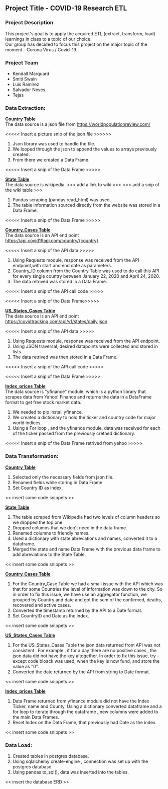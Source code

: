 ## Project Title - COVID-19 Research ETL

### Project Description
This project's goal is to apply the acquired ETL (extract, transform, load) learnings in class to a topic of our choice.<br/>
Our group has decided to focus this project on the major topic of the moment - Corona Virus / Covid-19.

### Project Team
- Kendall Marquard
- Smiti Swain
- Luis Ramirez
- Salvador Neves
- Tejas

### Data Extraction:

<ins>**Country Table**</ins><br/>
The data source is a json file from https://worldpopulationreview.com/

<<<<< Insert a picture snip of the json file >>>>>>

1) Json library was used to handle the file.
2) We looped through the json to append the values to arrays previously created. 
3) From there we created a Data Frame.

<<<<< Insert a snip of the Data Frame >>>>>

<ins>**State Table**</ins><br/>
The data source is wikipedia. <<< add a link to wiki >>>
<<< add a snip of the wiki table >>>

1) Pandas scraping (pandas.read_html) was used.
2) The table information sourced directly from the website was stored in a Data Frame.

<<<<< Insert a snip of the Data Frame >>>>>

<ins>**Country_Cases Table**</ins><br/>
The data source is an API end point https://api.covid19api.com/country/{country} 

<<<<< Insert a snip of the API data >>>>>

1) Using Requests module, response was received from the API endpoint,with start and end date as parameters.
2) Country_ID column from the Country Table was used to do call this API for every single country between January 22, 2020 and April 24, 2020.
3) The data retrived was stored in a Data Frame.

<<<<< Insert a snip of the API call code >>>>>

<<<<< Insert a snip of the Data Frame>>>>>

<ins>**US_States_Cases Table**</ins><br/>
The data source is an API end point https://covidtracking.com/api/v1/states/daily.json

<<<<< Insert a snip of the API data >>>>>

1) Using Requests module, response was received from the API endpoint.
2) Using JSON traversal, desired datapoints were collected and stored in lists.
3) The data retrived was then stored in a Data Frame.

<<<<< Insert a snip of the API call code >>>>>

<<<<< Insert a snip of the Data Frame >>>>>

<ins>**Index_prices Table**</ins><br/>
The data source is "yfinance" module, which is a python library that scrapes data from Yahoo! Finance and returns the data in a DataFrame format to get free stock market data.

1) We needed to pip install yfinance.
2) We created a dictionary to hold the ticker and country code for major world indices.
2) Using a For loop , and the yfinance module, data was received for each of the ticker passed from the previously cretaed dictionary.

<<<<< Insert a snip of the Data Frame retrived from yahoo >>>>>

### Data Transformation:

<ins>**Country Table**</ins><br/>
1) Selected only the necessary fields from json file.
2) Renamed fields while storing in Data Frame
3) Set Country ID as index.

<< insert some code snippets >>

<ins>**State Table**</ins><br/>
1) The table scraped from Wikipedia had two levels of column headers so we dropped the top one.
2) Dropped columns that we don't need in the data frame.
3) Renamed columns to friendly names.
4) Used a dictionary with state abreviations and names, converted it to a dataframe.
5) Merged the state and name Data Frame with the previous data frame to add abreviations to the State Table.

<< insert some code snippets >>


<ins>**Country_Cases Table**</ins><br/>

1) For the Country_Case Table we had a small issue with the API which was that for some Countries the level of information was down to the city. So in order to fix this issue, we have use an aggregator function, we grouped by Country and date and got the sum of the confirmed, deaths, recovered and active cases.
2) Converted the timestamp returned by the API to a Date format.
3) Set CountryID and Date as the index.

<< insert some code snippets >>

<ins>**US_States_Cases Table**</ins><br/>

1) For the US_States_Cases Table the json data returned from API was not consistent . For example , if for a day there are no positive cases , the json data did not have the key altogether. In order to fix this issue, try - except code bloack was used, when the key is now fund, and store the value as "0".
2) Converted the date returned by the API from string to Date format.

<< insert some code snippets >>

<ins>**Index_prices Table**</ins><br/>

1) Data Frame returned from yfinance module did not have the Index Ticker, name and County. Using a dictionary converted dataframe and  a for loop to iterate through the dataframe , new columns were added to the main Data Frames. 
2) Reset Index on the Data Frame, that previously had Date as the index.

<< insert some code snippets >>

### Data Load:

1) Created tables in postgres database.
2) Using sqlalchemy create-engine , connection was set up with the postgres database.
3) Using pandas to_sql(), data was inserted into the tables.

<< insert the database ERD >>

